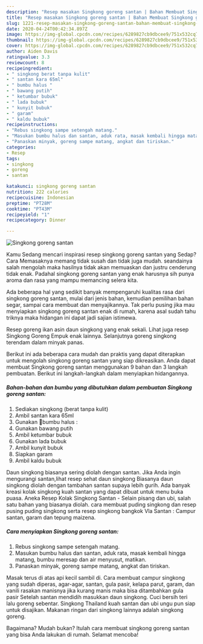 ```yaml
---
description: "Resep masakan Singkong goreng santan | Bahan Membuat Singkong goreng santan Yang Enak Banget"
title: "Resep masakan Singkong goreng santan | Bahan Membuat Singkong goreng santan Yang Enak Banget"
slug: 1221-resep-masakan-singkong-goreng-santan-bahan-membuat-singkong-goreng-santan-yang-enak-banget
date: 2020-04-24T00:42:34.897Z
image: https://img-global.cpcdn.com/recipes/6289827cb9dbcee9/751x532cq70/singkong-goreng-santan-foto-resep-utama.jpg
thumbnail: https://img-global.cpcdn.com/recipes/6289827cb9dbcee9/751x532cq70/singkong-goreng-santan-foto-resep-utama.jpg
cover: https://img-global.cpcdn.com/recipes/6289827cb9dbcee9/751x532cq70/singkong-goreng-santan-foto-resep-utama.jpg
author: Aiden Davis
ratingvalue: 3.3
reviewcount: 8
recipeingredient:
- " singkong berat tanpa kulit"
- " santan kara 65ml"
- " bumbu halus "
- " bawang putih"
- " ketumbar bubuk"
- " lada bubuk"
- " kunyit bubuk"
- " garam"
- " kaldu bubuk"
recipeinstructions:
- "Rebus singkong sampe setengah matang."
- "Masukan bumbu halus dan santan, aduk rata, masak kembali hingga matang, bumbu meresap dan air menyusut, matikan."
- "Panaskan minyak, goreng sampe matang, angkat dan tiriskan."
categories:
- Resep
tags:
- singkong
- goreng
- santan

katakunci: singkong goreng santan 
nutrition: 222 calories
recipecuisine: Indonesian
preptime: "PT28M"
cooktime: "PT43M"
recipeyield: "1"
recipecategory: Dinner

---
```



![Singkong goreng santan](https://img-global.cpcdn.com/recipes/6289827cb9dbcee9/751x532cq70/singkong-goreng-santan-foto-resep-utama.jpg)

Kamu Sedang mencari inspirasi resep singkong goreng santan yang Sedap? Cara Memasaknya memang tidak susah dan tidak juga mudah. seandainya salah mengolah maka hasilnya tidak akan memuaskan dan justru cenderung tidak enak. Padahal singkong goreng santan yang enak harusnya sih punya aroma dan rasa yang mampu memancing selera kita.

Ada beberapa hal yang sedikit banyak mempengaruhi kualitas rasa dari singkong goreng santan, mulai dari jenis bahan, kemudian pemilihan bahan segar, sampai cara membuat dan menyajikannya. Tak perlu pusing jika mau menyiapkan singkong goreng santan enak di rumah, karena asal sudah tahu triknya maka hidangan ini dapat jadi sajian istimewa.

Resep goreng ikan asin daun singkong yang enak sekali. Lihat juga resep Singkong Goreng Empuk enak lainnya. Selanjutnya goreng singkong terendam dalam minyak panas.


Berikut ini ada beberapa cara mudah dan praktis yang dapat diterapkan untuk mengolah singkong goreng santan yang siap dikreasikan. Anda dapat membuat Singkong goreng santan menggunakan 9 bahan dan 3 langkah pembuatan. Berikut ini langkah-langkah dalam menyiapkan hidangannya.

<!--inarticleads1-->

##### Bahan-bahan dan bumbu yang dibutuhkan dalam pembuatan Singkong goreng santan:

1. Sediakan  singkong (berat tanpa kulit)
1. Ambil  santan kara 65ml
1. Gunakan  📍bumbu halus :
1. Gunakan  bawang putih
1. Ambil  ketumbar bubuk
1. Gunakan  lada bubuk
1. Ambil  kunyit bubuk
1. Siapkan  garam
1. Ambil  kaldu bubuk


Daun singkong biasanya sering diolah dengan santan. Jika Anda ingin mengurangi santan,lihat resep sehat daun singkong Biasanya daun singkong diolah dengan tambahan santan supaya lebih gurih. Ada banyak kreasi kolak singkong kuah santan yang dapat dibuat untuk menu buka puasa. Aneka Resep Kolak Singkong Santan - Selain pisang dan ubi, salah satu bahan yang biasanya diolah. cara membuat puding singkong dan resep pusing puding singkong serta resep singkong bangkok Vla Santan : Campur santan, garam dan tepung maizena. 

<!--inarticleads2-->

##### Cara menyiapkan Singkong goreng santan:

1. Rebus singkong sampe setengah matang.
1. Masukan bumbu halus dan santan, aduk rata, masak kembali hingga matang, bumbu meresap dan air menyusut, matikan.
1. Panaskan minyak, goreng sampe matang, angkat dan tiriskan.


Masak terus di atas api kecil sambil di. Cara membuat campur singkong yang sudah diperas, agar-agar, santan, gula pasir, kelapa parut, garam, dan vanili rasakan manisnya jika kurang manis maka bisa ditambahkan gula pasir Setelah santan mendidih masukkan daun singkong. Cuci bersih teri lalu goreng sebentar. Singkong Thailand kuah santan dan ubi ungu pun siap untuk disajikan. Makanan ringan dari singkong lainnya adalah singkong goreng. 

Bagaimana? Mudah bukan? Itulah cara membuat singkong goreng santan yang bisa Anda lakukan di rumah. Selamat mencoba!
